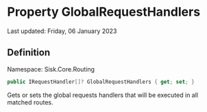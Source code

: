 # Property GlobalRequestHandlers
Last updated: Friday, 06 January 2023

## Definition
Namespace: Sisk.Core.Routing

```csharp
public IRequestHandler[]? GlobalRequestHandlers { get; set; }
```

Gets or sets the global requests handlers that will be executed in all matched routes.

